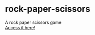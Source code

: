 # rock-paper-scissors
A rock paper scissors game <br />
[Access it here!](https://rock-paper-scissors-chi-silk.vercel.app)
